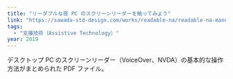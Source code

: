 ```yaml
---
title: "リーダブルな夜 PC のスクリーンリーダーを触ってみよう"
link: "https://sawada-std-design.com/works/readable-na/readable-na-manual-vo-nvda-20190115.pdf"
tags:
  - "支援技術（Assistive Technology）"
year: 2019
---
```


デスクトップ PC のスクリーンリーダー（VoiceOver、NVDA）の基本的な操作方法がまとめられた PDF ファイル。
